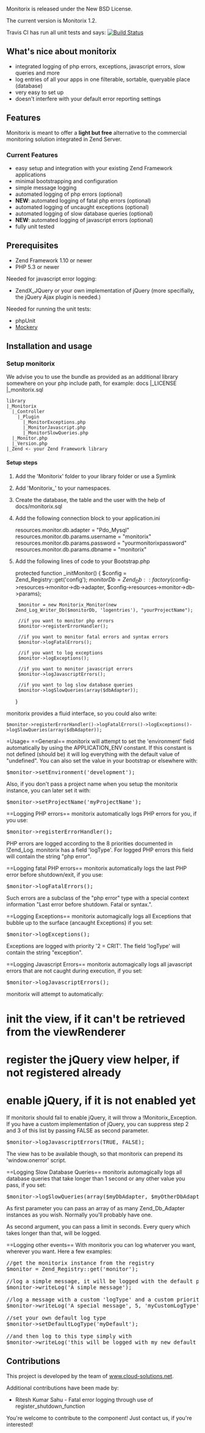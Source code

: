 Monitorix is released under the New BSD License.

The current version is Monitorix 1.2.

Travis CI has run all unit tests and says: [![Build Status](https://secure.travis-ci.org/markushausammann/monitorix.png)](http://travis-ci.org/markushausammann/monitorix)

## What's nice about monitorix

* integrated logging of php errors, exceptions, javascript errors, slow queries and more
* log entries of all your apps in one filterable, sortable, queryable place (database)
* very easy to set up
* doesn't interfere with your default error reporting settings

## Features
Monitorix is meant to offer a **light but free** alternative to the commercial monitoring solution integrated in Zend Server.

### Current Features
* easy setup and integration with your existing Zend Framework applications
* minimal bootstrapping and configuration
* simple message logging
* automated logging of php errors (optional)
* **NEW**: automated logging of fatal php errors (optional)
* automated logging of uncaught exceptions (optional)
* automated logging of slow database queries (optional)
* **NEW**: automated logging of javascript errors (optional)
* fully unit tested

## Prerequisites
* Zend Framework 1.10 or newer
* PHP 5.3 or newer

Needed for javascript error logging:

* ZendX_JQuery or your own implementation of jQuery (more specifially, the jQuery Ajax plugin is needed.)

Needed for running the unit tests:

* phpUnit
* [Mockery](https://github.com/padraic/mockery)

## Installation and usage
### Setup monitorix
We advise you to use the bundle as provided as an additional library somewhere on your php include path, for example:
    docs
    |_LICENSE
    |_monitorix.sql 

    library
    |_Monitorix
      |_Controller
        |_Plugin
          |_MonitorExceptions.php
          |_MonitorJavascript.php
          |_MonitorSlowQueries.php
      |_Monitor.php
      |_Version.php
    |_Zend <- your Zend Framework library

#### Setup steps
1. Add the 'Monitorix' folder to your library folder or use a Symlink
2. Add  'Monitorix_' to your namespaces.
3. Create the database, the table and the user with the help of docs/monitorix.sql
4. Add the following connection block to your application.ini

    resources.monitor.db.adapter = "Pdo_Mysql"
    resources.monitor.db.params.username = "monitorix"
    resources.monitor.db.params.password = "yourmonitorixpassword"
    resources.monitor.db.params.dbname = "monitorix"

5. Add the following lines of code to your Bootstrap.php

    protected function _initMonitor()
    {
        $config = Zend_Registry::get('config');
        $monitorDb = Zend_Db::factory($config->resources->monitor->db->adapter, $config->resources->monitor->db->params);

        $monitor = new Monitorix_Monitor(new Zend_Log_Writer_Db($monitorDb, 'logentries'), "yourProjectName");
        
        //if you want to monitor php errors
        $monitor->registerErrorHandler();

        //if you want to monitor fatal errors and syntax errors
        $monitor->logFatalErrors();

        //if you want to log exceptions
        $monitor->logExceptions();

        //if you want to monitor javascript errors
        $monitor->logJavascriptErrors();

        //if you want to log slow database queries
        $monitor->logSlowQueries(array($dbAdapter));
    }

monitorix provides a fluid interface, so you could also write:

    $monitor->registerErrorHandler()->logFatalErrors()->logExceptions()->logSlowQueries(array($dbAdapter));

=Usage=
==General==
monitorix will attempt to set the 'environment' field automatically by using the APPLICATION_ENV constant. If this constant is not defined (should be) it will log everything with the default value of "undefined". You can also set the value in your bootstrap or elsewhere with:
<pre>
$monitor->setEnvironment('development');
</pre>

Also, if you don't pass a project name when you setup the monitorix instance, you can later set it with:
<pre>
$monitor->setProjectName('myProjectName');
</pre>

==Logging PHP errors==
monitorix automatically logs PHP errors for you, if you use:
<pre>
$monitor->registerErrorHandler();
</pre>

PHP errors are logged according to the 8 priorities documented in !Zend_Log. monitorix has a field 'logType'. For logged PHP errors this field will contain the string "php error".

==Logging fatal PHP errors==
monitorix automatically logs the last PHP error before shutdown/exit, if  you use:
<pre>
$monitor->logFatalErrors();
</pre>

Such errors are a subclass of the "php error" type with a special context information "Last error before shutdown. Fatal or syntax.".

==Logging Exceptions==
monitorix automagically logs all Exceptions that bubble up to the surface (ancaught Exceptions) if you set:
<pre>
$monitor->logExceptions();
</pre>

Exceptions are logged with priority '2 = CRIT'. The field 'logType' will contain the string "exception".

==Logging Javascript Errors==
monitorix automagically logs all javascript errors that are not caught during execution, if you set:

<pre>
$monitor->logJavascriptErrors();
</pre>

monitorix will attempt to automatically:

  # init the view, if it can't be retrieved from the viewRenderer
  # register the jQuery view helper, if not registered already
  # enable jQuery, if it is not enabled yet

If monitorix should fail to enable jQuery, it will throw a !Monitorix_Exception. If you have a custom implementation of jQuery, you can suppress step 2 and 3 of this list by passing FALSE as second parameter. 
<pre>
$monitor->logJavascriptErrors(TRUE, FALSE);
</pre>
The view has to be available though, so that monitorix can prepend its 'window.onerror' script.

==Logging Slow Database Queries==
monitorix automagically logs all database queries that take longer than 1 second or any other value you pass, if you set:
<pre>
$monitor->logSlowQueries(array($myDbAdapter, $myOtherDbAdapter), 0.5);
</pre>

As first parameter you can pass an array of as many Zend_Db_Adapter instances as you wish. Normally you'll probably have one.

As second argument, you can pass a limit in seconds. Every query which takes longer than that, will be logged.

==Logging other events==
With monitorix you can log whaterver you want, wherever you want.
Here a few examples:

<pre>
//get the monitorix instance from the registry
$monitor = Zend_Registry::get('monitor');

//log a simple message, it will be logged with the default priority 7 = DEBUG and the 'logType' "simpleLog"
$monitor->writeLog('A simple message');

//log a message with a custom 'logType' and a custom priority
$monitor->writeLog('A special message', 5, 'myCustomLogType');

//set your own default log type
$monitor->setDefaultLogType('myDefault');

//and then log to this type simply with
$monitor->writeLog('this will be logged with my new default logType');
</pre>


## Contributions
This project is developed by the team of www.cloud-solutions.net.

Additional contributions have been made by:

* Ritesh Kumar Sahu - Fatal error logging through use of register_shutdown_function

You're welcome to contribute to the component! Just contact us, if you're interested!